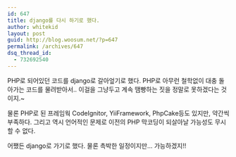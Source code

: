 ```yaml
---
id: 647
title: django를 다시 하기로 했다.
author: whitekid
layout: post
guid: http://blog.woosum.net/?p=647
permalink: /archives/647
dsq_thread_id:
  - 732692540
---
```

PHP로 되어있던 코드를 django로 갈아엎기로 했다. PHP로 아무런 철학없이 대충 돌아가는 코드를 물려받아서.. 이걸을 그냥두고 계속 땜빵하는 짓을 정말로 못하겠다는 것이지.~

물론 PHP로 된 프레임웍 CodeIgnitor, YiiFramework, PhpCake등도 있지만, 약간씩 부족하다. 그리고 역시 언어적인 문제로 이전의 PHP 막코딩이 되살아날 가능성도 무시할 수 없다.

어쨌든 django로 가기로 했다. 물론 촉박한 일정이지만... 가능하겠지!!